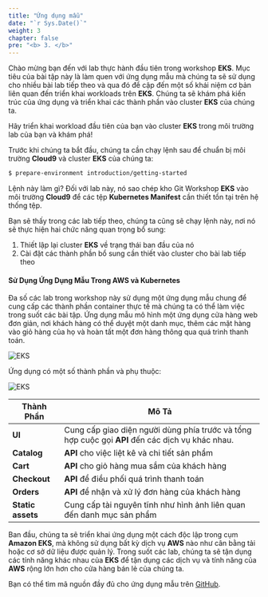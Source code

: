 ```yaml
---
title: "Ứng dụng mẫu"
date: "`r Sys.Date()`"
weight: 3
chapter: false
pre: "<b> 3. </b>"
---
```


Chào mừng bạn đến với lab thực hành đầu tiên trong workshop **EKS**. Mục tiêu của bài tập này là làm quen với ứng dụng mẫu mà chúng ta sẽ sử dụng cho nhiều bài lab tiếp theo và qua đó đề cập đến một số khái niệm cơ bản liên quan đến triển khai workloads trên **EKS**. Chúng ta sẽ khám phá kiến trúc của ứng dụng và triển khai các thành phần vào cluster **EKS** của chúng ta.

Hãy triển khai workload đầu tiên của bạn vào cluster **EKS** trong môi trường lab của bạn và khám phá!

Trước khi chúng ta bắt đầu, chúng ta cần chạy lệnh sau để chuẩn bị môi trường **Cloud9** và cluster **EKS** của chúng ta:

```bash
$ prepare-environment introduction/getting-started
```

Lệnh này làm gì? Đối với lab này, nó sao chép kho Git Workshop **EKS** vào môi trường **Cloud9** để các tệp **Kubernetes Manifest** cần thiết tồn tại trên hệ thống tệp.

Bạn sẽ thấy trong các lab tiếp theo, chúng ta cũng sẽ chạy lệnh này, nơi nó sẽ thực hiện hai chức năng quan trọng bổ sung:

1. Thiết lập lại cluster **EKS** về trạng thái ban đầu của nó
2. Cài đặt các thành phần bổ sung cần thiết vào cluster cho bài lab tiếp theo

#### Sử Dụng Ứng Dụng Mẫu Trong AWS và Kubernetes

Đa số các lab trong workshop này sử dụng một ứng dụng mẫu chung để cung cấp các thành phần container thực tế mà chúng ta có thể làm việc trong suốt các bài tập. Ứng dụng mẫu mô hình một ứng dụng cửa hàng web đơn giản, nơi khách hàng có thể duyệt một danh mục, thêm các mặt hàng vào giỏ hàng của họ và hoàn tất một đơn hàng thông qua quá trình thanh toán.

![EKS](/images/1/00017.png?featherlight=false&width=90pc)

Ứng dụng có một số thành phần và phụ thuộc:

![EKS](/images/1/00018.png?featherlight=false&width=60pc)

| Thành Phần | Mô Tả                                                                 |
|-----------|-----------------------------------------------------------------------------|
| **UI**        | Cung cấp giao diện người dùng phía trước và tổng hợp cuộc gọi **API** đến các dịch vụ khác nhau. |
| **Catalog**   | **API** cho việc liệt kê và chi tiết sản phẩm                                                      |
| **Cart**   | **API** cho giỏ hàng mua sắm của khách hàng |
| **Checkout** | **API** để điều phối quá trình thanh toán                                   |
| **Orders** | **API** để nhận và xử lý đơn hàng của khách hàng                               |
| **Static assets**  | Cung cấp tài nguyên tĩnh như hình ảnh liên quan đến danh mục sản phẩm              |

Ban đầu, chúng ta sẽ triển khai ứng dụng một cách độc lập trong cụm **Amazon EKS**, mà không sử dụng bất kỳ dịch vụ **AWS** nào như cân bằng tải hoặc cơ sở dữ liệu được quản lý. Trong suốt các lab, chúng ta sẽ tận dụng các tính năng khác nhau của **EKS** để tận dụng các dịch vụ và tính năng của **AWS** rộng lớn hơn cho cửa hàng bán lẻ của chúng ta.

Bạn có thể tìm mã nguồn đầy đủ cho ứng dụng mẫu trên [GitHub](https://github.com/aws-containers/retail-store-sample-app).
